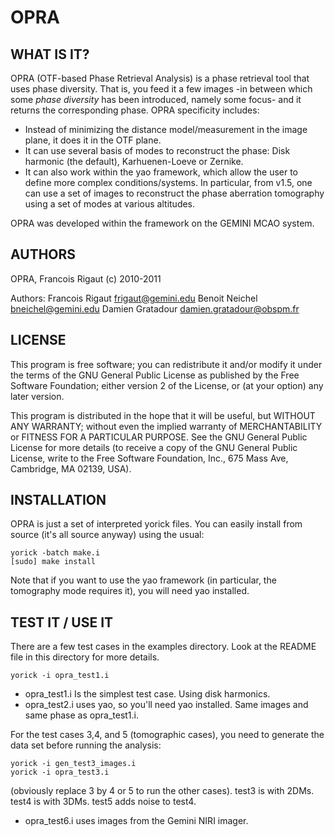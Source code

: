 # OPRA


## WHAT IS IT?
OPRA (OTF-based Phase Retrieval Analysis) is a phase retrieval
tool that uses phase diversity. That is, you feed it a few images
-in between which some *phase diversity* has been introduced,
namely some focus- and it returns the corresponding phase.
OPRA specificity includes:

* Instead of minimizing the distance model/measurement in the
  image plane, it does it in the OTF plane.
* It can use several basis of modes to reconstruct the phase:
  Disk harmonic (the default), Karhuenen-Loeve or Zernike.
* It can also work within the yao framework, which allow the user
  to define more complex conditions/systems. In particular, from
  v1.5, one can use a set of images to reconstruct the phase
  aberration tomography using a set of modes at various altitudes.

OPRA was developed within the framework on the GEMINI MCAO system.


## AUTHORS
OPRA, Francois Rigaut (c) 2010-2011

Authors:
Francois Rigaut    frigaut@gemini.edu
Benoit Neichel     bneichel@gemini.edu
Damien Gratadour   damien.gratadour@obspm.fr


## LICENSE
This program is free software; you can redistribute it and/or  modify it
under the terms of the GNU General Public License  as  published  by the
Free Software Foundation; either version 2 of the License,  or  (at your
option) any later version.

This program is distributed in the hope  that  it  will  be  useful, but
WITHOUT  ANY   WARRANTY;   without   even   the   implied   warranty  of
MERCHANTABILITY or  FITNESS  FOR  A  PARTICULAR  PURPOSE.   See  the GNU
General Public License for more details (to receive a  copy  of  the GNU
General Public License, write to the Free Software Foundation, Inc., 675
Mass Ave, Cambridge, MA 02139, USA).


## INSTALLATION

OPRA is just a set of interpreted yorick files. You can easily install from
source (it's all source anyway) using the usual:

    yorick -batch make.i
    [sudo] make install

Note that if you want to use the yao framework (in particular, the tomography
mode requires it), you will need yao installed.


## TEST IT / USE IT

There are a few test cases in the examples directory. Look at the README
file in this directory for more details.

    yorick -i opra_test1.i

* opra_test1.i Is the simplest test case. Using disk harmonics.
* opra_test2.i uses yao, so you'll need yao installed. Same images
  and same phase as opra_test1.i.

For the test cases 3,4, and 5 (tomographic cases), you need to
generate the data set before running the analysis:

    yorick -i gen_test3_images.i
    yorick -i opra_test3.i

(obviously replace 3 by 4 or 5 to run the other cases).
test3 is with 2DMs. test4 is with 3DMs. test5 adds noise to test4.

* opra_test6.i uses images from the Gemini NIRI imager.